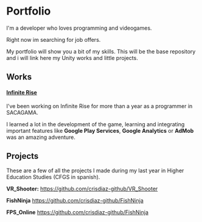 # Portfolio
I'm a developer who loves programming and videogames. 

Right now im searching for job offers.

My portfolio will show you a bit of my skills. This will be the base repository and i will link here my Unity works and little projects.

## Works
#### [Infinite Rise](https://play.google.com/store/apps/details?id=com.sacagama.risetothetop)
I've been working on Infinite Rise for more than a year as a programmer in SACAGAMA.

I learned a lot in the development of the game, learning and integrating important features like **Google Play Services**, **Google Analytics** or **AdMob** was an amazing adventure.

## Projects
These are a few of all the projects I made during my last year in Higher Education Studies (CFGS in spanish).

**VR_Shooter:** https://github.com/crisdiaz-github/VR_Shooter

**FishNinja** https://github.com/crisdiaz-github/FishNinja

**FPS_Online** https://github.com/crisdiaz-github/FishNinja
